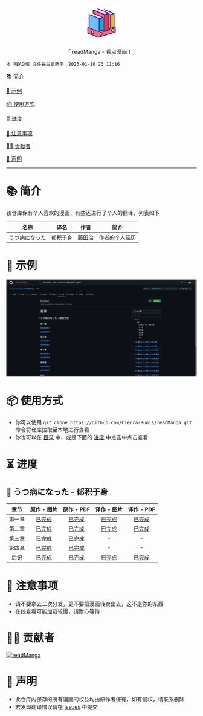 <div align="center">
  <img width="96" alt="readManga" src="https://raw.githubusercontent.com/Cierra-Runis/readManga/master/repository_icon/icon.svg">
  <p>「 readManga - 看点漫画！」</p>
</div>

`本 README 文件最后更新于：2023-01-10 23:11:16`

[📚 简介](#-简介)

[📸 示例](#-示例)

[📦 使用方式](#-使用方式)

[⏳ 进度](#-进度)

[📌 注意事项](#-注意事项)

[🧑‍💻 贡献者](#-贡献者)

[🔦 声明](#-声明)

---

# 📚 简介

该仓库保有个人喜欢的漫画，有些还进行了个人的翻译，列表如下

|      名称      |   译名   |                 作者                  |      简介      |
| :------------: | :------: | :-----------------------------------: | :------------: |
| うつ病になった | 郁积于身 | [藤田治](https://twitter.com/fjt_036) | 作者的个人经历 |

# 📸 示例

![screenshots_1](https://raw.githubusercontent.com/Cierra-Runis/readManga/master/img/screenshots_1.png)

# 📦 使用方式

- 你可以使用 `git clone https://github.com/Cierra-Runis/readManga.git` 命令将仓库拉取至本地进行查看
- 你也可以在 [目录](https://github.com/Cierra-Runis/readManga/wiki) 中、或是下面的 [进度](#-进度) 中点击中点击查看

# ⏳ 进度

## 🧊 うつ病になった - 郁积于身

|  章节  |                                         原作 - 图片                                          |                                                      原作 - PDF                                                      |                                                     译作 - 图片                                                      |                                                      译作 - PDF                                                      |
| :----: | :------------------------------------------------------------------------------------------: | :------------------------------------------------------------------------------------------------------------------: | :------------------------------------------------------------------------------------------------------------------: | :------------------------------------------------------------------------------------------------------------------: |
| 第一章 | [已完成](https://github.com/Cierra-Runis/readManga/wiki/うつ病になった-郁积于身-第一章-原作) | [已完成](https://github.com/Cierra-Runis/readManga/blob/master/うつ病になった%20-%20郁积于身/第一章/原作/第一章.pdf) |             [已完成](https://github.com/Cierra-Runis/readManga/wiki/うつ病になった-郁积于身-第一章-译作)             | [已完成](https://github.com/Cierra-Runis/readManga/blob/master/うつ病になった%20-%20郁积于身/第一章/译作/第一章.pdf) |
| 第二章 | [已完成](https://github.com/Cierra-Runis/readManga/wiki/うつ病になった-郁积于身-第二章-原作) | [已完成](https://github.com/Cierra-Runis/readManga/blob/master/うつ病になった%20-%20郁积于身/第二章/原作/第二章.pdf) | [已完成](https://github.com/Cierra-Runis/readManga/blob/master/うつ病になった%20-%20郁积于身/第二章/译作/第二章.pdf) | [已完成](https://github.com/Cierra-Runis/readManga/blob/master/うつ病になった%20-%20郁积于身/第二章/译作/第二章.pdf) |
| 第三章 | [已完成](https://github.com/Cierra-Runis/readManga/wiki/うつ病になった-郁积于身-第三章-原作) | [已完成](https://github.com/Cierra-Runis/readManga/blob/master/うつ病になった%20-%20郁积于身/第三章/原作/第三章.pdf) |                                                          -                                                           |                                                          -                                                           |
| 第四章 | [已完成](https://github.com/Cierra-Runis/readManga/wiki/うつ病になった-郁积于身-第四章-原作) | [已完成](https://github.com/Cierra-Runis/readManga/blob/master/うつ病になった%20-%20郁积于身/第四章/原作/第四章.pdf) |                                                          -                                                           |                                                          -                                                           |
|  后记  |  [已完成](https://github.com/Cierra-Runis/readManga/wiki/うつ病になった-郁积于身-后记-原作)  |   [已完成](https://github.com/Cierra-Runis/readManga/blob/master/うつ病になった%20-%20郁积于身/后记/原作/后记.pdf)   |              [已完成](https://github.com/Cierra-Runis/readManga/wiki/うつ病になった-郁积于身-后记-译作)              |   [已完成](https://github.com/Cierra-Runis/readManga/blob/master/うつ病になった%20-%20郁积于身/后记/译作/后记.pdf)   |

# 📌 注意事项

- 请不要拿去二次分发，更不要把漫画转卖出去，这不是你的东西
- 在线查看可能加载较慢，请耐心等待

# 🧑‍💻 贡献者

<a href="https://github.com/Cierra-Runis/readManga/graphs/contributors">
  <img src="https://contrib.rocks/image?repo=Cierra-Runis/readManga" alt="readManga"/>
</a>

# 🔦 声明

- 此仓库内保存的所有漫画的权益均由原作者保有，如有侵权，请联系删除
- 若发现翻译错误请在 [Issues](https://github.com/Cierra-Runis/readManga/issues) 中提交
